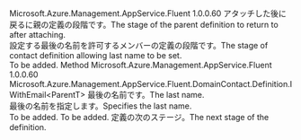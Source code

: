 <Type Name="IWithLastName&lt;ParentT&gt;" FullName="Microsoft.Azure.Management.AppService.Fluent.DomainContact.Definition.IWithLastName&lt;ParentT&gt;">
  <TypeSignature Language="C#" Value="public interface IWithLastName&lt;ParentT&gt;" />
  <TypeSignature Language="ILAsm" Value=".class public interface auto ansi abstract IWithLastName`1&lt;ParentT&gt;" />
  <TypeSignature Language="DocId" Value="T:Microsoft.Azure.Management.AppService.Fluent.DomainContact.Definition.IWithLastName`1" />
  <TypeSignature Language="VB.NET" Value="Public Interface IWithLastName(Of ParentT)" />
  <TypeSignature Language="F#" Value="type IWithLastName&lt;'ParentT&gt; = interface" />
  <AssemblyInfo>
    <AssemblyName>Microsoft.Azure.Management.AppService.Fluent</AssemblyName>
    <AssemblyVersion>1.0.0.60</AssemblyVersion>
  </AssemblyInfo>
  <TypeParameters>
    <TypeParameter Name="ParentT" />
  </TypeParameters>
  <Interfaces />
  <Docs>
    <typeparam name="ParentT"><span data-ttu-id="0666d-101">アタッチした後に戻るに親の定義の段階です。</span><span class="sxs-lookup"><span data-stu-id="0666d-101">The stage of the parent definition to return to after attaching.</span></span></typeparam>
    <summary>
            <span data-ttu-id="0666d-102">設定する最後の名前を許可するメンバーの定義の段階です。</span><span class="sxs-lookup"><span data-stu-id="0666d-102">The stage of contact definition allowing last name to be set.</span></span>
            </summary>
    <remarks>To be added.</remarks>
  </Docs>
  <Members>
    <Member MemberName="WithLastName">
      <MemberSignature Language="C#" Value="public Microsoft.Azure.Management.AppService.Fluent.DomainContact.Definition.IWithEmail&lt;ParentT&gt; WithLastName (string lastName);" />
      <MemberSignature Language="ILAsm" Value=".method public hidebysig newslot virtual instance class Microsoft.Azure.Management.AppService.Fluent.DomainContact.Definition.IWithEmail`1&lt;!ParentT&gt; WithLastName(string lastName) cil managed" />
      <MemberSignature Language="DocId" Value="M:Microsoft.Azure.Management.AppService.Fluent.DomainContact.Definition.IWithLastName`1.WithLastName(System.String)" />
      <MemberSignature Language="VB.NET" Value="Public Function WithLastName (lastName As String) As IWithEmail(Of ParentT)" />
      <MemberSignature Language="F#" Value="abstract member WithLastName : string -&gt; Microsoft.Azure.Management.AppService.Fluent.DomainContact.Definition.IWithEmail&lt;'ParentT&gt;" Usage="iWithLastName.WithLastName lastName" />
      <MemberType>Method</MemberType>
      <AssemblyInfo>
        <AssemblyName>Microsoft.Azure.Management.AppService.Fluent</AssemblyName>
        <AssemblyVersion>1.0.0.60</AssemblyVersion>
      </AssemblyInfo>
      <ReturnValue>
        <ReturnType>Microsoft.Azure.Management.AppService.Fluent.DomainContact.Definition.IWithEmail&lt;ParentT&gt;</ReturnType>
      </ReturnValue>
      <Parameters>
        <Parameter Name="lastName" Type="System.String" />
      </Parameters>
      <Docs>
        <param name="lastName"><span data-ttu-id="0666d-103">最後の名前です。</span><span class="sxs-lookup"><span data-stu-id="0666d-103">The last name.</span></span></param>
        <summary>
            <span data-ttu-id="0666d-104">最後の名前を指定します。</span><span class="sxs-lookup"><span data-stu-id="0666d-104">Specifies the last name.</span></span>
            </summary>
        <returns>To be added.</returns>
        <remarks>To be added.</remarks>
        <return><span data-ttu-id="0666d-105">定義の次のステージ。</span><span class="sxs-lookup"><span data-stu-id="0666d-105">The next stage of the definition.</span></span></return>
      </Docs>
    </Member>
  </Members>
</Type>